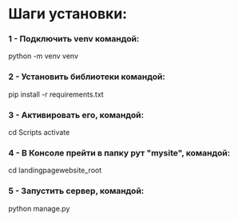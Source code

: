 <h1>Шаги установки:</h1> 

<h3>1 - Подключить venv командой:</h3> 
python -m venv venv

<h3>2 - Установить библиотеки командой:</h3>
pip install -r requirements.txt

<h3>3 - Активировать его, командой:</h3>
cd Scripts activate

<h3>4 - В Консоле прейти в папку рут "mysite", командой:</h3>
cd landingpagewebsite_root

<h3>5 - Запустить сервер, командой:</h3>
python manage.py
